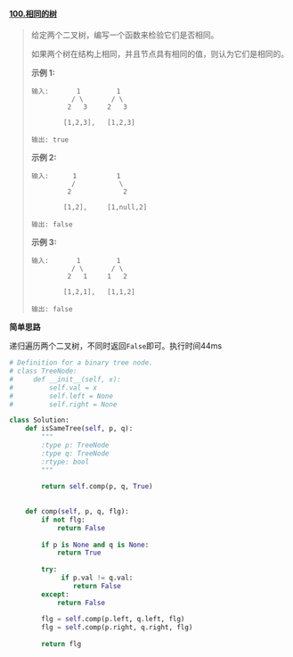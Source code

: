 #### [100.相同的树](https://leetcode-cn.com/problems/same-tree/)

> 给定两个二叉树，编写一个函数来检验它们是否相同。
>
> 如果两个树在结构上相同，并且节点具有相同的值，则认为它们是相同的。
>
> **示例 1:**
>
> ```
> 输入:       1         1
>           / \       / \
>          2   3     2   3
> 
>         [1,2,3],   [1,2,3]
> 
> 输出: true
> ```
>
> **示例 2:**
>
> ```
> 输入:      1          1
>           /           \
>          2             2
> 
>         [1,2],     [1,null,2]
> 
> 输出: false
> ```
>
> **示例 3:**
>
> ```
> 输入:       1         1
>           / \       / \
>          2   1     1   2
> 
>         [1,2,1],   [1,1,2]
> 
> 输出: false
> ```

**简单思路**

递归遍历两个二叉树，不同时返回```False```即可。执行时间44ms

```python
# Definition for a binary tree node.
# class TreeNode:
#     def __init__(self, x):
#         self.val = x
#         self.left = None
#         self.right = None

class Solution:
    def isSameTree(self, p, q):
        """
        :type p: TreeNode
        :type q: TreeNode
        :rtype: bool
        """
        
        return self.comp(p, q, True)
        
        
    def comp(self, p, q, flg):
        if not flg:
            return False
        
        if p is None and q is None:
            return True
        
        try:
             if p.val != q.val:
                return False
        except:
            return False
        
        flg = self.comp(p.left, q.left, flg)
        flg = self.comp(p.right, q.right, flg)
        
        return flg
```

